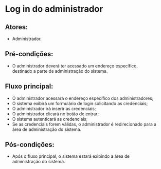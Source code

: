 # Log in do administrador

## Atores:
- Administrador.

## Pré-condições:
- O administrador deverá ter acessado um endereço específico, destinado a parte de administração do sistema.

## Fluxo principal:
- O administrador acessará o endereço específico dos administradores;
 - O sistema exibirá um formulário de login solicitando as credenciais;
 - O administrador irá inserir as credenciais; 
 - O administrador clicará no botão de entrar;
 - O sistema autenticará as credenciais;
 - Se as credenciais forem válidas, o administrador é redirecionado para a área de administração do sistema.

## Pós-condições:
- Após o fluxo principal, o sistema estará exibindo a área de administração do sistema.







